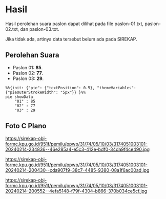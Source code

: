 # Hasil

Hasil perolehan suara paslon dapat dilihat pada file paslon-01.txt, paslon-02.txt, dan paslon-03.txt.

Jika tidak ada, artinya data tersebut belum ada pada SIREKAP.

## Perolehan Suara

 * Paslon 01: **85**.
 * Paslon 02: **77**.
 * Paslon 03: **29**.

```mermaid
%%{init: {"pie": {"textPosition": 0.5}, "themeVariables": {"pieOuterStrokeWidth": "5px"}} }%%
pie showData
    "01" : 85
    "02" : 77
    "03" : 29
```
## Foto C Plano

https://sirekap-obj-formc.kpu.go.id/951f/pemilu/ppwp/31/74/05/10/03/3174051003101-20240214-234836--46e285a4-e5c3-412e-bdf0-34da9f4ce490.jpg

https://sirekap-obj-formc.kpu.go.id/951f/pemilu/ppwp/31/74/05/10/03/3174051003101-20240214-200430--cda907f9-38c7-4485-9380-08a1f6ac00ad.jpg

https://sirekap-obj-formc.kpu.go.id/951f/pemilu/ppwp/31/74/05/10/03/3174051003101-20240214-200552--4efa5148-f79f-4304-b866-370b034ce5cf.jpg

